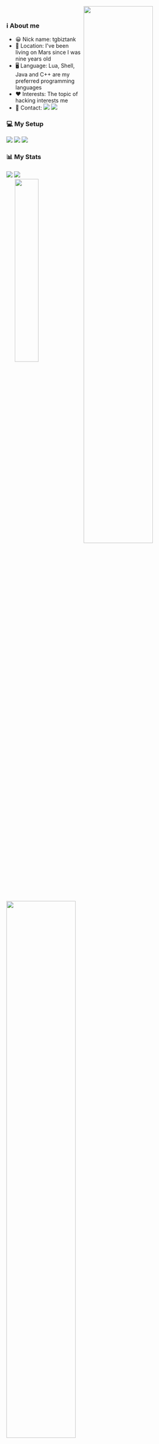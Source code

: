 <!-- Kha Banh Gif quay cuc cang -->
<a href="https://facebook.com/tgbiztank"><img align="right" src="https://d14eu5yur8w3te.cloudfront.net/api/v1/media/baseclub-media-uploads-production/42c19c32-4c74-4f40-bee6-20ce539b22f8.gif" width="60%"></a></br>
<h3>ℹ️ About me</h3>
<ul>
<!-- Infomation -->
<li>😀 Nick name: tgbiztank</li>
<li>📍 Location: I've been living on Mars since I was nine years old</li>
<li>🖥️ Language: Lua, Shell, Java and C++ are my preferred programming languages</li>
<li>❤️ Interests: The topic of hacking interests me</li>
<li>📇 Contact: 
<a href="https://facebook.com/tgbiztank"><img src="https://img.shields.io/badge/-Facebook-blue?style=flat-square&logo=Facebook&logoColor=white&link=https://facebook.com/tgbiztank"></a>
<a href="mailto:tgbiztank@gmail.com" ><img src="https://img.shields.io/badge/-Gmail-red?style=flat-square&logo=Gmail&logoColor=white&link=mailto:tgbiztank@gmail.com"></a></li>
</ul>
<!-- PC Setup -->
<h3>💻 My Setup</h3>

<a href="https://github.com/tgbiztank/dotfiles/" target="_blank" rel="noopener"><img src="https://img.shields.io/badge/Arch-282a36?style=for-the-badge&logo=archlinux&logoColor=8f8f2"></a>
<a href="https://www.google.com/chrome/" target="_blank"><img src="https://img.shields.io/badge/Chrome-282a36?style=for-the-badge&logo=google-chrome&logoColor=f8f8f2"></a>
<a href="https://github.com/tgbiztank/dotfiles/tree/neovim" target="_blank"><img src="https://img.shields.io/badge/Neovim-282a36?style=for-the-badge&logo=neovim&logoColor=50fa7b"></a>
<!-- Stats -->
<h3>📊 My Stats<h3>
<a href="https://github.com/tgbiztank"><img src="https://komarev.com/ghpvc/?username=tgbiztank&color=ff79c6"></a>
<a href="https://wakatime.com/@tgbiztank"><img src="https://wakatime.com/badge/user/7560b813-7116-473c-908c-e3a849fb6437.png"/></a>
<br>
<a href="https://wakatime.com/@tgbiztank"><img align="right" src="https://github-readme-stats.vercel.app/api/top-langs/?username=tgbiztank&layout=compact&theme=dracula" width="35%"></a>
<a href="https://github.com/tgbiztank"><img align="left" src="https://github-profile-summary-cards.vercel.app/api/cards/profile-details?username=tgbiztank&theme=dracula" width="60%"></a>
